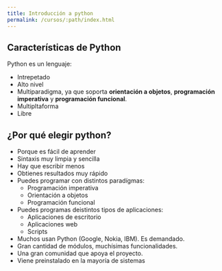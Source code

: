 ```yaml
---
title: Introducción a python
permalink: /cursos/:path/index.html
---
```

## Características de Python 

Python es un lenguaje:

* Intrepetado
* Alto nivel
* Multiparadigma, ya que soporta **orientación a objetos**, **programación imperativa**  y **programación funcional**.
* Multipltaforma
* Libre

## ¿Por qué elegir python?

* Porque es fácil de aprender
* Sintaxis muy limpia y sencilla
* Hay que escribir menos
* Obtienes resultados muy rápido
* Puedes programar con distintos paradígmas:
	* Programación imperativa
	* Orientación a objetos
	* Programación funcional
* Puedes programas deistintos tipos de aplicaciones:
	* Aplicaciones de escritorio
	* Aplicaciones web
	* Scripts
* Muchos usan Python (Google, Nokia, IBM). Es demandado.
* Gran cantidad de módulos, muchísimas funcionalidades.
* Una gran comunidad que apoya el proyecto.
* Viene preinstalado en la mayoría de sistemas

